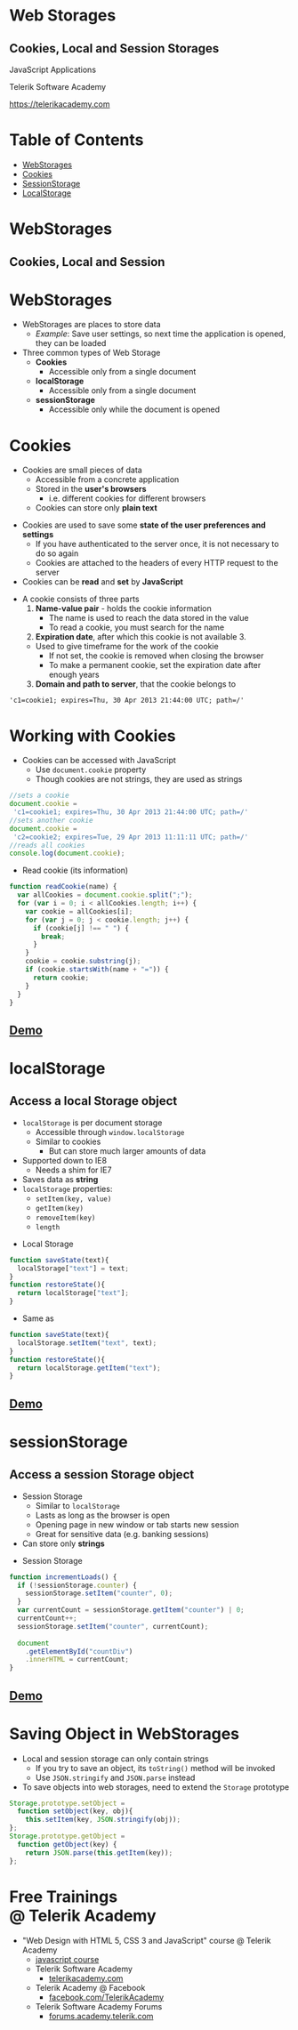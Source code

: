 <!-- section start -->
<!-- attr: { id:'title', class:'slide-title', showInPresentation:true, hasScriptWrapper:true } -->
# Web Storages
## Cookies, Local and Session Storages
<aside class="signature">
    <p class="signature-course">JavaScript Applications</p>
    <p class="signature-initiative">Telerik Software Academy</p>
	<a href="https://telerikacademy.com" class="signature-link">https://telerikacademy.com</a>
</aside>


<!-- attr: { showInPresentation:true, hasScriptWrapper:true } -->
# Table of Contents
- [WebStorages](#webstorages)
- [Cookies](#cookies)
- [SessionStorage](#sessionstorage)
- [LocalStorage](#localstorage)

<!-- - Shims for localStorage and sessionStorage -->


<!-- section start -->
<!-- attr: { id:'webstorages', class:'slide-section', showInPresentation:true, hasScriptWrapper:true } -->
# WebStorages
## Cookies, Local and Session
			
<!-- attr: { showInPresentation:true, hasScriptWrapper:true } -->		
# WebStorages
- WebStorages are places to store data
	- _Example_: Save user settings, so next time the application is opened, they can be loaded
- Three common types of Web Storage
	- **Cookies**
		- Accessible only from a single document
	- **localStorage**
		- Accessible only from a single document
	- **sessionStorage**
		- Accessible only while the document is opened


<!-- section start -->
<!-- attr: { id:'cookies', class:'slide-section', showInPresentation:true, hasScriptWrapper:true } -->
# Cookies
					

<!-- attr: { showInPresentation:true, hasScriptWrapper:true } -->		
<!-- # Cookies -->
- 	Cookies are small pieces of data
	- 	Accessible from a concrete application
	- 	Stored in the **user's browsers**
		- 	i.e. different cookies for different browsers
	- 	Cookies can store only **plain text**
					
<!-- attr: { showInPresentation:true, hasScriptWrapper:true } -->		
<!-- # Cookies -->
- 	Cookies are used to save some **state of the user preferences and settings**
	- 	If you have authenticated to the server once, it is not necessary to do so again
	- 	Cookies are attached to the headers of every HTTP request to the server
- 	Cookies can be **read** and **set** by **JavaScript**

<!-- attr: { showInPresentation:true, hasScriptWrapper:true, style:"font-size:0.9em" } -->		
<!-- # Cookies -->
- 	A cookie consists of three parts
	1.	**Name-value pair** - holds the cookie information
    	- The name is used to reach the data stored in the value
    	- To read a cookie, you must search for the name
	2.	**Expiration date**, after which this cookie is not available	3.	
      - Used to give timeframe for the work of the cookie
	    - If not set, the cookie is removed when closing the browser
	    - To make a permanent cookie, set the expiration date after enough years
	3.	**Domain and path to server**, that the cookie belongs to

```
'c1=cookie1; expires=Thu, 30 Apr 2013 21:44:00 UTC; path=/'
```

<!-- attr: { showInPresentation:true, hasScriptWrapper:true } -->
# Working with Cookies
- 	Cookies can be accessed with JavaScript
	- 	Use `document.cookie` property
	- 	Though cookies are not strings, they are used as strings

```js
//sets a cookie
document.cookie =
 'c1=cookie1; expires=Thu, 30 Apr 2013 21:44:00 UTC; path=/'
//sets another cookie
document.cookie =
 'c2=cookie2; expires=Tue, 29 Apr 2013 11:11:11 UTC; path=/'
//reads all cookies
console.log(document.cookie);
```
<!-- attr: { showInPresentation:true, hasScriptWrapper:true } -->		
<!-- # Working with Cookies -->
- 	Read cookie (its information)

```js
function readCookie(name) {
  var allCookies = document.cookie.split(";");
  for (var i = 0; i < allCookies.length; i++) {
    var cookie = allCookies[i];
    for (var j = 0; j < cookie.length; j++) {
      if (cookie[j] !== " ") {
        break;
      }
    }
    cookie = cookie.substring(j);
    if (cookie.startsWith(name + "=")) {
      return cookie;
    }
  }
}
```
	
<!-- attr: { class:'slide-section demo', showInPresentation:true, hasScriptWrapper:true } -->
<!-- # Cookies -->
## [Demo](/demos/1.%20cookies.html)

<!-- <img class="slide-image" showInPresentation="true" src="imgs/cookie-monster.png" style="border:none; background:none; box-shadow:none; position:absolute; bottom:-5%; right:0%;" />	-->



<!-- section start -->
<!-- attr: { id:'localstorage', class:'slide-section', showInPresentation:true, hasScriptWrapper:true } -->
# localStorage
## Access a local Storage object

<!-- attr: { showInPresentation:true, hasScriptWrapper:true, style:"font-size:0.9em" } -->		
<!-- # localStorage -->					
- 	`localStorage` is per document storage
	- 	Accessible through `window.localStorage`
	- 	Similar to cookies
		- 	But can store much larger amounts of data
- 	Supported down to IE8
	- 	Needs a shim for IE7
- 	Saves data as **string**
- 	`localStorage` properties:
	- 	`setItem(key, value)`
	- 	`getItem(key)`
	- 	`removeItem(key)`
	- 	`length`

<!-- attr: { showInPresentation:true, hasScriptWrapper:true } -->		
<!-- # localStorage -->
- 	Local Storage

```javascript
function saveState(text){
  localStorage["text"] = text;
}
function restoreState(){
  return localStorage["text"];
}
```
- 	Same as

```javascript
function saveState(text){
  localStorage.setItem("text", text);
}
function restoreState(){
  return localStorage.getItem("text");
}
```			


<!-- attr: { class:'slide-section demo', showInPresentation:true, hasScriptWrapper:true } -->
<!-- # localStorage -->
## [Demo](/demos/2.%20local-storage.html)


<!-- section start -->
<!-- attr: { id:'sessionstorage', class:'slide-section', showInPresentation:true, hasScriptWrapper:true } -->
# sessionStorage
## Access a session Storage object

<!-- attr: { showInPresentation:true, hasScriptWrapper:true } -->	
<!-- # sessionStorage -->
- 	Session Storage
	- 	Similar to `localStorage`
	- 	Lasts as long as the browser is open
	- 	Opening page in new window or tab starts new session
	- 	Great for sensitive data (e.g. banking sessions)
- 	Can store only **strings**

<!-- attr: { showInPresentation:true, hasScriptWrapper:true } -->	
<!-- # sessionStorage -->
- 	Session Storage

```javascript
function incrementLoads() {
  if (!sessionStorage.counter) {
    sessionStorage.setItem("counter", 0);
  }
  var currentCount = sessionStorage.getItem("counter") | 0;
  currentCount++;
  sessionStorage.setItem("counter", currentCount);
  
  document
	.getElementById("countDiv")
	.innerHTML = currentCount;
}
```

<!-- attr: { class:'slide-section demo', showInPresentation:true, hasScriptWrapper:true } -->
<!-- # sessionStorage -->
## [Demo](/demos/3.%20session-storage.html)


<!-- section start -->
<!-- attr: { id:'saving-objects', class:'slide-section', showInPresentation:true, hasScriptWrapper:true } -->
# Saving Object in WebStorages


<!-- attr: { showInPresentation:true, hasScriptWrapper:true, style:"font-size:0.9em" } -->
<!-- # Saving Object -->
- 	Local and session storage can only contain strings
	- 	If you try to save an object, its `toString()` method will be invoked
	- 	Use `JSON.stringify` and `JSON.parse` instead
- 	To save objects into web storages, need to extend the `Storage` prototype

```javascript
Storage.prototype.setObject = 
  function setObject(key, obj){
    this.setItem(key, JSON.stringify(obj));
};
Storage.prototype.getObject = 
  function getObject(key) {
    return JSON.parse(this.getItem(key));
};

```

<!-- section start -->
<!-- attr: { id:'questions', class:'slide-section', showInPresentation:true, hasScriptWrapper:true } -->
<!-- # Web Storages
## Questions -->

<!-- attr: { showInPresentation: true, hasScriptWrapper: true, style:'font-size: 0.9em' } -->
# Free Trainings<br/>@ Telerik Academy
- "Web Design with HTML 5, CSS 3 and JavaScript" course @ Telerik Academy
    - [javascript course](http://academy.telerik.com/student-courses/web-design-and-ui/javascript-fundamentals/about)
  - Telerik Software Academy
    - [telerikacademy.com](https://telerikacademy.com)
  - Telerik Academy @ Facebook
    - [facebook.com/TelerikAcademy](https://facebook.com/TelerikAcademy)
  - Telerik Software Academy Forums
    - [forums.academy.telerik.com](https://telerikacademy.com/Forum/Home)
